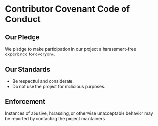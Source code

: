 # Contributor Covenant Code of Conduct

## Our Pledge
We pledge to make participation in our project a harassment-free experience for everyone.

## Our Standards
- Be respectful and considerate.
- Do not use the project for malicious purposes.

## Enforcement
Instances of abusive, harassing, or otherwise unacceptable behavior may be reported by contacting the project maintainers.
